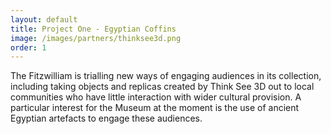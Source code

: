 ```yaml
---
layout: default
title: Project One - Egyptian Coffins
image: /images/partners/thinksee3d.png
order: 1
---
```

The Fitzwilliam is trialling new ways of engaging audiences in its collection, including taking objects and replicas created by Think See 3D  out to local communities who have little interaction with wider cultural provision. A particular interest for the Museum at the moment is the use of ancient Egyptian artefacts to engage these audiences.
